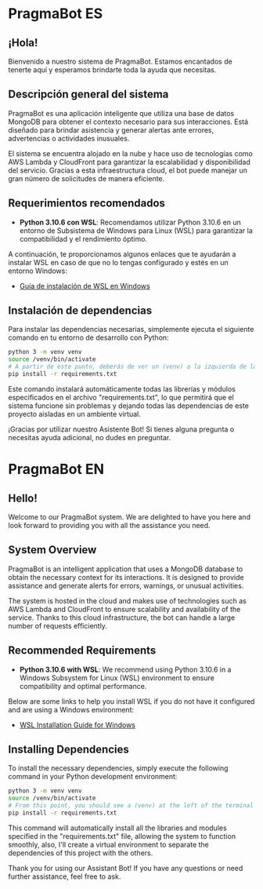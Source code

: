# PragmaBot ES
## ¡Hola!
Bienvenido a nuestro sistema de PragmaBot. Estamos encantados de tenerte aquí y esperamos brindarte toda la ayuda que necesitas.

## Descripción general del sistema
PragmaBot es una aplicación inteligente que utiliza una base de datos MongoDB para obtener el contexto necesario para sus interacciones. Está diseñado para brindar asistencia y generar alertas ante errores, advertencias o actividades inusuales.

El sistema se encuentra alojado en la nube y hace uso de tecnologías como AWS Lambda y CloudFront para garantizar la escalabilidad y disponibilidad del servicio. Gracias a esta infraestructura cloud, el bot puede manejar un gran número de solicitudes de manera eficiente.

## Requerimientos recomendados
- **Python 3.10.6 con WSL**: Recomendamos utilizar Python 3.10.6 en un entorno de Subsistema de Windows para Linux (WSL) para garantizar la compatibilidad y el rendimiento óptimo.

A continuación, te proporcionamos algunos enlaces que te ayudarán a instalar WSL en caso de que no lo tengas configurado y estés en un entorno Windows:

- [Guía de instalación de WSL en Windows](https://docs.microsoft.com/es-es/windows/wsl/install)

## Instalación de dependencias
Para instalar las dependencias necesarias, simplemente ejecuta el siguiente comando en tu entorno de desarrollo con Python:

```bash
python 3 -m venv venv
source /venv/bin/activate 
# A partir de este punto, deberás de ver un (venv) a la izquierda de la terminal
pip install -r requirements.txt
```
Este comando instalará automáticamente todas las librerías y módulos especificados en el archivo "requirements.txt", lo que permitirá que el sistema funcione sin problemas y dejando todas las dependencias de este proyecto aisladas en un ambiente virtual.

¡Gracias por utilizar nuestro Asistente Bot! Si tienes alguna pregunta o necesitas ayuda adicional, no dudes en preguntar.

# PragmaBot EN

## Hello!
Welcome to our PragmaBot system. We are delighted to have you here and look forward to providing you with all the assistance you need.

## System Overview
PragmaBot is an intelligent application that uses a MongoDB database to obtain the necessary context for its interactions. It is designed to provide assistance and generate alerts for errors, warnings, or unusual activities.

The system is hosted in the cloud and makes use of technologies such as AWS Lambda and CloudFront to ensure scalability and availability of the service. Thanks to this cloud infrastructure, the bot can handle a large number of requests efficiently.

## Recommended Requirements
- **Python 3.10.6 with WSL**: We recommend using Python 3.10.6 in a Windows Subsystem for Linux (WSL) environment to ensure compatibility and optimal performance.

Below are some links to help you install WSL if you do not have it configured and are using a Windows environment:

- [WSL Installation Guide for Windows](https://docs.microsoft.com/en-us/windows/wsl/install)

## Installing Dependencies
To install the necessary dependencies, simply execute the following command in your Python development environment:

```bash
python 3 -m venv venv
source /venv/bin/activate 
# From this point, you should see a (venv) at the left of the terminal
pip install -r requirements.txt
```
This command will automatically install all the libraries and modules specified in the "requirements.txt" file, allowing the system to function smoothly, also, I'll create a virtual environment to separate the dependencies of this project with the others.

Thank you for using our Assistant Bot! If you have any questions or need further assistance, feel free to ask.